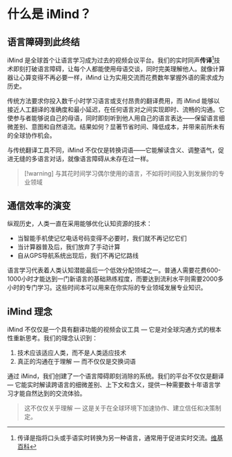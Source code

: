 # 什么是 iMind？

## 语言障碍到此终结

iMind 是全球首个让语言学习成为过去的视频会议平台。我们的实时同声**传译**[^1]技术即刻打破语言障碍，让每个人都能使用母语交谈，同时完美理解他人。就像计算器让心算变得不再必要一样，iMind 让为实用交流而花费数年掌握外语的需求成为历史。

传统方法要求你投入数千小时学习语言或支付昂贵的翻译费用，而 iMind 能够以接近人工翻译的准确度和最小延迟，在任何语言对之间实现即时、流畅的沟通。它使参与者能够说自己的母语，同时即刻听到他人用自己的语言表达——保留语言细微差别、意图和自然语流。结果如何？显著节省时间、降低成本，并带来前所未有的全球协作机会。

与传统翻译工具不同，iMind 不仅仅是转换词语——它能解读含义、调整语气，促进无缝的多语言对话，就像语言障碍从未存在过一样。

[^1]: 传译是指将口头或手语实时转换为另一种语言，通常用于促进实时交流。[维基百科](https://en.wikipedia.org/wiki/Language_interpretation)

> [!warning] 与其花时间学习偶尔使用的语言，不如将时间投入到发展你的专业领域

## 通信效率的演变

纵观历史，人类一直在采用能够优化认知资源的技术：

- 当智能手机使记忆电话号码变得不必要时，我们就不再记忆它们
- 当计算器普及后，我们放弃了手动计算
- 自从GPS导航系统出现后，我们不再记忆路线

语言学习代表着人类认知潜能最后一个低效分配领域之一。普通人需要花费600-1000小时才能达到一门新语言的基础熟练程度，而要达到流利水平则需要2000多小时的专门学习。这些时间本可以用来在你实际的专业领域发展专业知识。

## iMind 理念

iMind 不仅仅是一个具有翻译功能的视频会议工具 — 它是对全球沟通方式的根本性重新思考。我们的理念认识到：

1. 技术应该适应人类，而不是人类适应技术
2. 真正的沟通在于理解 — 而不仅仅是交换词语

通过 iMind，我们创建了一个语言障碍即刻消除的系统。我们的平台不仅仅是翻译 — 它能实时解读跨语言的细微差别、上下文和含义，提供一种需要数十年语言学习才能自然达到的交流体验。

> 这不仅仅关乎理解 — 这是关于在全球环境下加速协作、建立信任和决策制定。